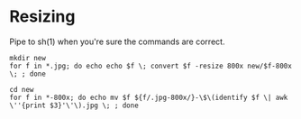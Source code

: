# Resizing

Pipe to sh(1) when you're sure the commands are correct.

    mkdir new
    for f in *.jpg; do echo echo $f \; convert $f -resize 800x new/$f-800x \; ; done

    cd new
    for f in *-800x; do echo mv $f ${f/.jpg-800x/}-\$\(identify $f \| awk \''{print $3}'\'\).jpg \; ; done


